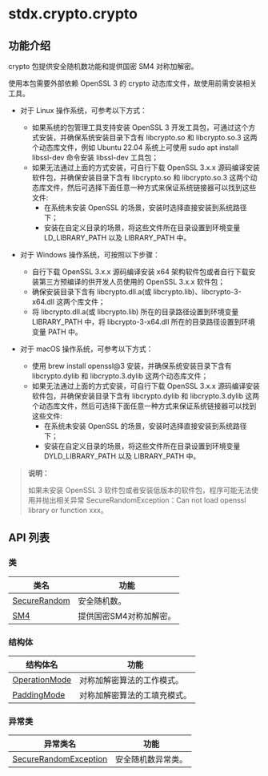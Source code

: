 # stdx.crypto.crypto

## 功能介绍

crypto 包提供安全随机数功能和提供国密 SM4 对称加解密。

使用本包需要外部依赖 OpenSSL 3 的 crypto 动态库文件，故使用前需安装相关工具。

- 对于 Linux 操作系统，可参考以下方式：
    - 如果系统的包管理工具支持安装 OpenSSL 3 开发工具包，可通过这个方式安装，并确保系统安装目录下含有 libcrypto.so 和 libcrypto.so.3 这两个动态库文件，例如 Ubuntu 22.04 系统上可使用 sudo apt install libssl-dev 命令安装 libssl-dev 工具包；
    - 如果无法通过上面的方式安装，可自行下载 OpenSSL 3.x.x 源码编译安装软件包，并确保安装目录下含有 libcrypto.so 和 libcrypto.so.3 这两个动态库文件，然后可选择下面任意一种方式来保证系统链接器可以找到这些文件:
        - 在系统未安装 OpenSSL 的场景，安装时选择直接安装到系统路径下；
        - 安装在自定义目录的场景，将这些文件所在目录设置到环境变量 LD_LIBRARY_PATH 以及 LIBRARY_PATH 中。

- 对于 Windows 操作系统，可按照以下步骤：
    - 自行下载 OpenSSL 3.x.x 源码编译安装 x64 架构软件包或者自行下载安装第三方预编译的供开发人员使用的 OpenSSL 3.x.x 软件包；
    - 确保安装目录下含有 libcrypto.dll.a(或 libcrypto.lib)、libcrypto-3-x64.dll 这两个库文件；
    - 将 libcrypto.dll.a(或 libcrypto.lib) 所在的目录路径设置到环境变量 LIBRARY_PATH 中，将 libcrypto-3-x64.dll 所在的目录路径设置到环境变量 PATH 中。

- 对于 macOS 操作系统，可参考以下方式：
    - 使用 brew install openssl@3 安装，并确保系统安装目录下含有 libcrypto.dylib 和 libcrypto.3.dylib 这两个动态库文件；
    - 如果无法通过上面的方式安装，可自行下载 OpenSSL 3.x.x 源码编译安装软件包，并确保安装目录下含有 libcrypto.dylib 和 libcrypto.3.dylib 这两个动态库文件，然后可选择下面任意一种方式来保证系统链接器可以找到这些文件:
        - 在系统未安装 OpenSSL 的场景，安装时选择直接安装到系统路径下；
        - 安装在自定义目录的场景，将这些文件所在目录设置到环境变量 DYLD_LIBRARY_PATH 以及 LIBRARY_PATH 中。

> **说明：**
>
> 如果未安装 OpenSSL 3 软件包或者安装低版本的软件包，程序可能无法使用并抛出相关异常 SecureRandomException：Can not load openssl library or function xxx。

## API 列表

### 类

|                 类名              |                功能                 |
| --------------------------------- | ---------------------------------- |
| [SecureRandom](./crypto_package_api/crypto_package_classes.md#class-securerandom) | 安全随机数。    |
| [SM4](./crypto_package_api/crypto_package_classes.md#class-sm4) | 提供国密SM4对称加解密。    |

### 结构体

| 结构体名                                                                                |           功能           |
|-------------------------------------------------------------------------------------| ------------------------ |
| [OperationMode](./crypto_package_api/crypto_package_structs.md#struct-operationmode)                     |  对称加解密算法的工作模式。 |
| [PaddingMode](./crypto_package_api/crypto_package_structs.md#struct-paddingmode)                     |  对称加解密算法的工填充模式。 |

### 异常类

|                 异常类名              |                功能                 |
| --------------------------------- | ---------------------------------- |
| [SecureRandomException](./crypto_package_api/crypto_package_exceptions.md#class-securerandomexception) | 安全随机数异常类。      |
